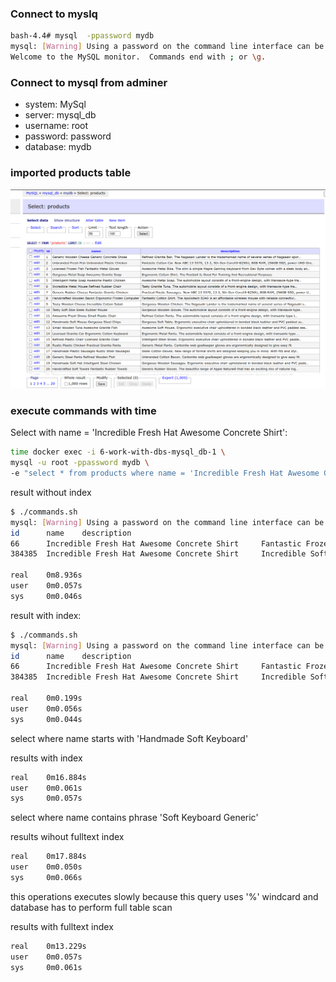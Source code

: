 ### Connect to myslq

```sh
bash-4.4# mysql  -ppassword mydb
mysql: [Warning] Using a password on the command line interface can be insecure.
Welcome to the MySQL monitor.  Commands end with ; or \g.
```

### Connect to mysql from adminer

- system: MySql
- server: mysql_db
- username: root
- password: password
- database: mydb

### imported products table

![products table adminer](./imgs/products-table.png)

### execute commands with time

Select with name = 'Incredible Fresh Hat Awesome Concrete Shirt':

```sh
time docker exec -i 6-work-with-dbs-mysql_db-1 \
mysql -u root -ppassword mydb \
-e "select * from products where name = 'Incredible Fresh Hat Awesome Concrete Shirt';"
```

result without index

```sh
$ ./commands.sh
mysql: [Warning] Using a password on the command line interface can be insecure.
id      name    description
66      Incredible Fresh Hat Awesome Concrete Shirt     Fantastic Frozen Soap. New range of formal shirts are designed keeping you in mind. With fits and styling that will make you stand apart
384385  Incredible Fresh Hat Awesome Concrete Shirt     Incredible Soft Towels. New ABC 13 9370, 13.3, 5th Gen CoreA5-8250U, 8GB RAM, 256GB SSD, power UHD Graphics, OS 10 Home, OS Office A & J 2016

real    0m8.936s
user    0m0.057s
sys     0m0.046s
```

result with index:

```sh
$ ./commands.sh
mysql: [Warning] Using a password on the command line interface can be insecure.
id      name    description
66      Incredible Fresh Hat Awesome Concrete Shirt     Fantastic Frozen Soap. New range of formal shirts are designed keeping you in mind. With fits and styling that will make you stand apart
384385  Incredible Fresh Hat Awesome Concrete Shirt     Incredible Soft Towels. New ABC 13 9370, 13.3, 5th Gen CoreA5-8250U, 8GB RAM, 256GB SSD, power UHD Graphics, OS 10 Home, OS Office A & J 2016

real    0m0.199s
user    0m0.056s
sys     0m0.044s
```

select where name starts with 'Handmade Soft Keyboard'

results with index

```sh
real    0m16.884s
user    0m0.061s
sys     0m0.057s
```

select where name contains phrase 'Soft Keyboard Generic'

results wihout fulltext index

```sh
real    0m17.884s
user    0m0.050s
sys     0m0.066s
```

this operations executes slowly because this query
uses '%' windcard and database has to perform full table scan

results with fulltext index

```sh
real    0m13.229s
user    0m0.057s
sys     0m0.061s
```
